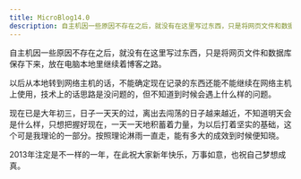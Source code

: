 ```yaml
---
title: MicroBlog14.0
description: 自主机因一些原因不存在之后，就没有在这里写过东西，只是将网页文件和数据库保存下来，放在电脑本地里继续着博客之路。
---
```


自主机因一些原因不存在之后，就没有在这里写过东西，只是将网页文件和数据库保存下来，放在电脑本地里继续着博客之路。

以后从本地转到网络主机的话，不能确定现在记录的东西还能不能继续在网络主机上使用，技术上的话思路是没问题的，但不知道到时候会遇上什么样的问题。

现在已是大年初三，日子一天天的过，离出去闯荡的日子越来越近，不知道明天会是什么样，只想把握好现在，一天一天地积蓄着力量，为以后打着坚实的基础，这个可是我理论的一部分。按照理论淋雨一直走，能有多大的成效到时候便知晓。

2013年注定是不一样的一年，在此祝大家新年快乐，万事如意，也祝自己梦想成真。
